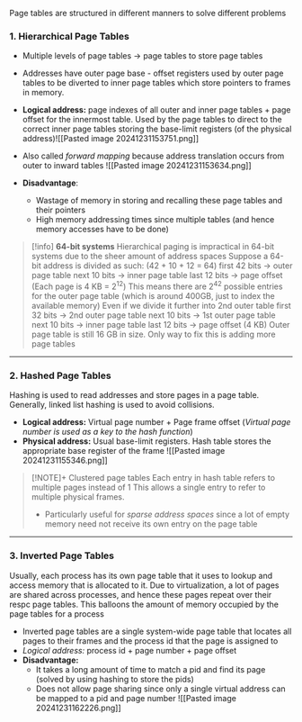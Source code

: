 Page tables are structured in different manners to solve different problems

### 1. Hierarchical Page Tables
- Multiple levels of page tables -> page tables to store page tables
- Addresses have outer page base - offset registers used by outer page tables to be diverted to inner page tables which store pointers to frames in memory. 
- **Logical address:** page indexes of all outer and inner page tables + page offset for the innermost table. Used by the page tables to direct to the correct inner page tables storing the base-limit registers (of the physical address)![[Pasted image 20241231153751.png]]
- Also called *forward mapping* because address translation occurs from outer to inward tables
![[Pasted image 20241231153634.png]]

- **Disadvantage**:
	- Wastage of memory in storing and recalling these page tables and their pointers
	- High memory addressing times since multiple tables (and hence memory accesses have to be done)

>[!info] **64-bit systems**
>Hierarchical paging is impractical in 64-bit systems due to the sheer amount of address spaces
> Suppose a 64-bit address is divided as such: (42 + 10 + 12 = 64)
> 	first 42 bits -> outer page table
> 	next 10 bits -> inner page table
> 	last 12 bits -> page offset (Each page is 4 KB = $2^{12}$)
> This means there are $2^{42}$ possible entries for the outer page table (which is around 400GB, just to index the available memory)
> Even if we divide it further into 2nd outer table
> 	first 32 bits -> 2nd outer page table
> 	next 10 bits -> 1st outer page table
> 	next 10 bits -> inner page table
> 	last 12 bits -> page offset (4 KB)
> Outer page table is still 16 GB in size. Only way to fix this is adding more page tables
---
### 2. Hashed Page Tables
Hashing is used to read addresses and store pages in a page table. Generally, linked list hashing is used to avoid collisions. 
- **Logical address:** Virtual page number + Page frame offset (*Virtual page number is used as a key to the hash function*)
- **Physical address:** Usual base-limit registers. Hash table stores the appropriate base register of the frame ![[Pasted image 20241231155346.png]]

> [!NOTE]+ Clustered page tables
> Each entry in hash table refers to multiple pages instead of 1
> This allows a single entry to refer to multiple physical frames.
> - Particularly useful for *sparse address spaces* since a lot of empty memory need not receive its own entry on the page table
---
### 3. Inverted Page Tables
Usually, each process has its own page table that it uses to lookup and access memory that is allocated to it. Due to virtualization, a lot of pages are shared across processes, and hence these pages repeat over their respc page tables. This balloons the amount of memory occupied by the page tables for a process
- Inverted page tables are a single system-wide page table that locates all pages to their frames and the process id that the page is assigned to
- *Logical address:* process id + page number + page offset
- **Disadvantage:**
	- It takes a long amount of time to match a pid and find its page (solved by using hashing to store the pids)
	- Does not allow page sharing since only a single virtual address can be mapped to a pid and page number
![[Pasted image 20241231162226.png]]

